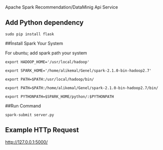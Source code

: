 Apache Spark Recommendation/DataMinig Api Service

## Add Python dependency

`sudo pip install flask`

##İnstall Spark Your System

For ubuntu; add spark path your system

`export HADOOP_HOME='/usr/local/hadoop'`


`export SPARK_HOME='/home/alikemal/Genel/spark-2.1.0-bin-hadoop2.7'`


`export PATH=$PATH:/usr/local/hadoop/bin/`


`export PATH=$PATH:/home/alikemal/Genel/spark-2.1.0-bin-hadoop2.7/bin/`


`export PYTHONPATH=$SPARK_HOME/python/:$PYTHONPATH`



##Run Command


`spark-submit server.py`


## Example HTTp Request

<http://127.0.0.1:5000/>